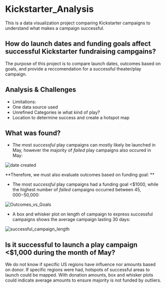 # Kickstarter_Analysis
This is a data visualization project comparing Kickstarter campaigns to understand what makes a campaign successful.
## How do launch dates and funding goals affect successful Kickstarter fundraising campgains?
The purpose of this project is to compare launch dates, outcomes based on goals, and provide a reccomendation for a successful theater/play campaign.
## Analysis & Challenges
- Limitations: 
-   One data source used
-   Unrefined Categories ie what kind of play?
-   Location to determine success and create a hotspot map

## What was found?

- The most _successful_ play campaigns can mostly likely be launched in May, however the majority of _failed_ play campaigns also occured in May:

![date created](https://user-images.githubusercontent.com/79612565/111403499-4ff50a80-868a-11eb-88a0-495377ef9619.png)


**Therefore, we must also evaluate outcomes based on funding goal:
**
- The most _successful_ play campaigns had a funding goal <$1000, while the highest number of _failed_ campaigns occurred between $45,000-$50,000:

![Outcomes_vs_Goals](https://user-images.githubusercontent.com/79612565/111403514-55eaeb80-868a-11eb-976b-3e1a48c593fe.png)

- A box and whisker plot on length of campaign to express successful campaigns shows the average campaign lasting 30 days:

![successful_campaign_length](https://user-images.githubusercontent.com/79612565/111403843-f50fe300-868a-11eb-867e-6078cb78cbf2.png)


## Is it successful to launch a play campaign <$1,000 during the month of May?

We do not know if specific US regions have influence nor amounts based on donor. If specific regions were had, hotspots of successful areas to launch could be mapped. With donation amounts, box and whisker plots could indicate average amounts to ensure majority is not funded by outliers.
